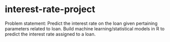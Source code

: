 # interest-rate-project
Problem statement: Predict the interest rate on the loan given pertaining parameters related to loan. Build machine learning/statistical models in R to predict the interest rate assigned to a loan.

